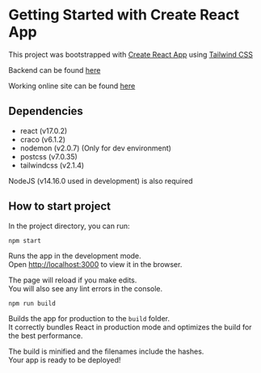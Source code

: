 # Getting Started with Create React App

This project was bootstrapped with [Create React App](https://github.com/facebook/create-react-app) using [Tailwind CSS](https://tailwindcss.com/)

Backend can be found [here](https://github.com/francamara/Fran-Challenge-Backend)

Working online site can be found [here](https://challengefran.netlify.app/)

## Dependencies

- react (v17.0.2)
- craco (v6.1.2)
- nodemon (v2.0.7) (Only for dev environment)
- postcss (v7.0.35)
- tailwindcss (v2.1.4)

NodeJS (v14.16.0 used in development) is also required

## How to start project

In the project directory, you can run:

```
npm start
```

Runs the app in the development mode.\
Open [http://localhost:3000](http://localhost:3000) to view it in the browser.

The page will reload if you make edits.\
You will also see any lint errors in the console.

```
npm run build
```

Builds the app for production to the `build` folder.\
It correctly bundles React in production mode and optimizes the build for the best performance.

The build is minified and the filenames include the hashes.\
Your app is ready to be deployed!
